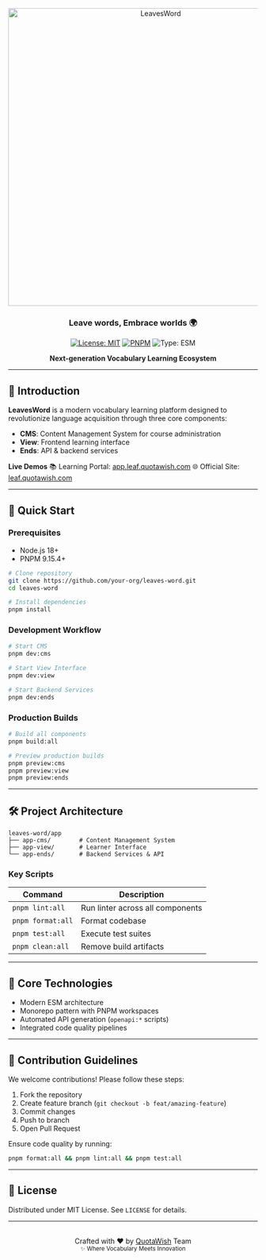 <div align="center">
  <img src="https://img.quotawish.com/i/2025/02/06/67a4509caefde.png" alt="LeavesWord" width="600"/>

  <h3>Leave words, Embrace worlds 🌍</h3>

  [![License: MIT](https://img.shields.io/badge/License-MIT-blue.svg)](https://opensource.org/licenses/MIT)
  [![PNPM](https://img.shields.io/badge/pnpm-v9.15.4+-%23F69220)](https://pnpm.io/)
  ![Type: ESM](https://img.shields.io/badge/Module-ESM-brightgreen)

  **Next-generation Vocabulary Learning Ecosystem**
</div>

---

## 🌟 Introduction

**LeavesWord** is a modern vocabulary learning platform designed to revolutionize language acquisition through three core components:

- **CMS**: Content Management System for course administration
- **View**: Frontend learning interface
- **Ends**: API & backend services

**Live Demos**
📚 Learning Portal: [app.leaf.quotawish.com](https://app.leaf.quotawish.com)
🌐 Official Site: [leaf.quotawish.com](https://leaf.quotawish.com)

---

## 🚀 Quick Start

### Prerequisites
- Node.js 18+
- PNPM 9.15.4+

```bash
# Clone repository
git clone https://github.com/your-org/leaves-word.git
cd leaves-word

# Install dependencies
pnpm install
```

### Development Workflow
```bash
# Start CMS
pnpm dev:cms

# Start View Interface
pnpm dev:view

# Start Backend Services
pnpm dev:ends
```

### Production Builds
```bash
# Build all components
pnpm build:all

# Preview production builds
pnpm preview:cms
pnpm preview:view
pnpm preview:ends
```

---

## 🛠️ Project Architecture

```
leaves-word/app
├── app-cms/        # Content Management System
├── app-view/       # Learner Interface
└── app-ends/       # Backend Services & API
```

### Key Scripts
| Command               | Description                          |
|-----------------------|--------------------------------------|
| `pnpm lint:all`       | Run linter across all components     |
| `pnpm format:all`     | Format codebase                      |
| `pnpm test:all`       | Execute test suites                  |
| `pnpm clean:all`      | Remove build artifacts               |

---

## 🔧 Core Technologies

- Modern ESM architecture
- Monorepo pattern with PNPM workspaces
- Automated API generation (`openapi:*` scripts)
- Integrated code quality pipelines

---

## 🤝 Contribution Guidelines

We welcome contributions! Please follow these steps:

1. Fork the repository
2. Create feature branch (`git checkout -b feat/amazing-feature`)
3. Commit changes
4. Push to branch
5. Open Pull Request

Ensure code quality by running:
```bash
pnpm format:all && pnpm lint:all && pnpm test:all
```

---

## 📜 License

Distributed under MIT License. See `LICENSE` for details.

---

<div align="center">
  <br/>
  Crafted with ❤️ by <a href="https://quotawish.com">QuotaWish</a> Team<br/>
  <sub>✨ Where Vocabulary Meets Innovation</sub>
</div>